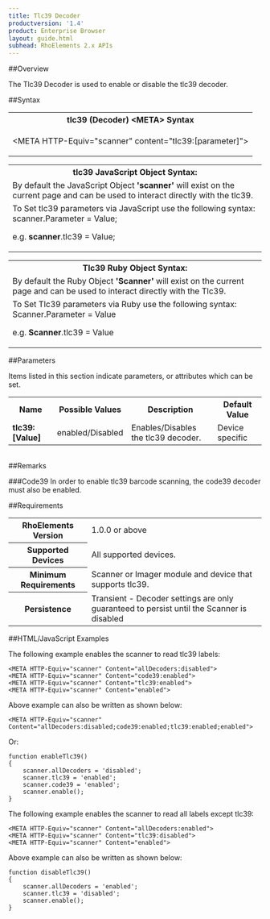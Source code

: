 ```yaml
---
title: Tlc39 Decoder
productversion: '1.4'
product: Enterprise Browser
layout: guide.html
subhead: RhoElements 2.x APIs
---
```


##Overview

The Tlc39 Decoder is used to enable or disable the tlc39 decoder.

##Syntax

<table class="re-table"><tr><th class="tableHeading">tlc39 (Decoder) &lt;META&gt; Syntax
</th></tr><tr><td class="clsSyntaxCells clsOddRow"><p>&lt;META HTTP-Equiv="scanner" content="tlc39:[parameter]"&gt;</p></td></tr></table>
<table class="re-table"><tr><th class="tableHeading">tlc39 JavaScript Object Syntax:</th></tr><tr><td class="clsSyntaxCells clsOddRow">
By default the JavaScript Object <b>'scanner'</b> will exist on the current page and can be used to interact directly with the tlc39.
</td></tr><tr><td class="clsSyntaxCells clsEvenRow">
To Set tlc39 parameters via JavaScript use the following syntax: scanner.Parameter = Value;
<P />e.g. <b>scanner</b>.tlc39 = Value;
</td></tr></table>
<table class="re-table"><tr><th class="tableHeading">Tlc39 Ruby Object Syntax:</th></tr><tr><td class="clsSyntaxCells clsOddRow">
By default the Ruby Object <b>'Scanner'</b> will exist on the current page and can be used to interact directly with the Tlc39.
</td></tr><tr><td class="clsSyntaxCells clsEvenRow">
To Set Tlc39 parameters via Ruby use the following syntax: Scanner.Parameter = Value
<P />e.g. <b>Scanner</b>.tlc39 = Value
</td></tr></table>



##Parameters


Items listed in this section indicate parameters, or attributes which can be set.
<table class="re-table"><col width="20%" /><col width="20%" /><col width="38%" /><col width="22%" /><tr><th class="tableHeading">Name</th><th class="tableHeading">Possible Values</th><th class="tableHeading">Description</th><th class="tableHeading">Default Value</th></tr><tr><td class="clsSyntaxCells clsOddRow"><b>tlc39:[Value]
</b></td><td class="clsSyntaxCells clsOddRow">enabled/Disabled</td><td class="clsSyntaxCells clsOddRow">Enables/Disables the tlc39 decoder.</td><td class="clsSyntaxCells clsOddRow">Device specific</td></tr></table>
<table class="re-table"><col width="78%" /><col width="8%" /><col width="1%" /><col width="5%" /><col width="1%" /><col width="5%" /><col width="2%" /></table>




##Remarks


###Code39
In order to enable tlc39 barcode scanning, the code39 decoder must also be enabled.




##Requirements

<table class="re-table"><tr><th class="tableHeading">RhoElements Version</th><td class="clsSyntaxCell clsEvenRow">1.0.0 or above
</td></tr><tr><th class="tableHeading">Supported Devices</th><td class="clsSyntaxCell clsOddRow">All supported devices.</td></tr><tr><th class="tableHeading">Minimum Requirements</th><td class="clsSyntaxCell clsOddRow">Scanner or Imager module and device that supports tlc39.</td></tr><tr><th class="tableHeading">Persistence</th><td class="clsSyntaxCell clsEvenRow">Transient - Decoder settings are only guaranteed to persist until the Scanner is disabled</td></tr></table>


##HTML/JavaScript Examples

The following example enables the scanner to read tlc39 labels:

	<META HTTP-Equiv="scanner" Content="allDecoders:disabled">
	<META HTTP-Equiv="scanner" Content="code39:enabled">
	<META HTTP-Equiv="scanner" Content="tlc39:enabled">
	<META HTTP-Equiv="scanner" Content="enabled">
	
Above example can also be written as shown below:

	<META HTTP-Equiv="scanner" Content="allDecoders:disabled;code39:enabled;tlc39:enabled;enabled">
	
Or:

	function enableTlc39()
	{
		scanner.allDecoders = 'disabled';
		scanner.tlc39 = 'enabled';
		scanner.code39 = 'enabled';
		scanner.enable();
	}
	
The following example enables the scanner to read all labels except tlc39:

	<META HTTP-Equiv="scanner" Content="allDecoders:enabled">
	<META HTTP-Equiv="scanner" Content="tlc39:disabled">
	<META HTTP-Equiv="scanner" Content="enabled">
	
Above example can also be written as shown below:

	function disableTlc39()
	{
		scanner.allDecoders = 'enabled';
		scanner.tlc39 = 'disabled';
		scanner.enable();
	}
	





